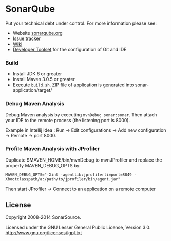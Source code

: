 # SonarQube

Put your technical debt under control. For more information please see:

* Website [sonarqube.org][1]
* [Issue tracker][2]
* [Wiki][3]
* [Developer Toolset](https://github.com/SonarSource/sonar-developer-toolset) for the configuration of Git and IDE

### Build

* Install JDK 6 or greater
* Install Maven 3.0.5 or greater
* Execute `build.sh`. ZIP file of application is generated into sonar-application/target/

### Debug Maven Analysis

Debug Maven analysis by executing `mvnDebug sonar:sonar`. Then attach your IDE to the remote process (the listening port is 8000).

Example in Intellij Idea : Run -> Edit configurations -> Add new configuration -> Remote -> port 8000.

### Profile Maven Analysis with JProfiler

Duplicate $MAVEN_HOME/bin/mvnDebug to mvnJProfiler and replace the property MAVEN_DEBUG_OPTS by:

    MAVEN_DEBUG_OPTS="-Xint -agentlib:jprofilerti=port=8849 -Xbootclasspath/a:/path/to/jprofiler/bin/agent.jar"

Then start JProfiler -> Connect to an application on a remote computer

## License

Copyright 2008-2014 SonarSource.

Licensed under the GNU Lesser General Public License, Version 3.0: http://www.gnu.org/licenses/lgpl.txt

 [1]: http://www.sonarqube.org/
 [2]: http://jira.codehaus.org/browse/SONAR
 [3]: http://docs.codehaus.org/display/SONAR
